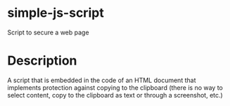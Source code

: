 # simple-js-script
Script to secure a web page

# Description 
A script that is embedded in the code of an HTML document that implements protection against copying to the clipboard (there is no way to select content, copy to the clipboard as text or through a screenshot, etc.)
